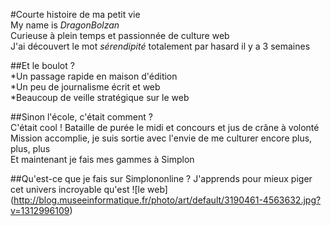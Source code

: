 #Courte histoire de ma petit vie  
My name is *DragonBolzan*  
Curieuse à plein temps et passionnée de culture web  
J'ai découvert le mot *sérendipité* totalement par hasard il y a 3 semaines  

##Et le boulot ?  
*Un passage rapide en maison d'édition   
*Un peu de journalisme écrit et web  
*Beaucoup de veille stratégique sur le web  

##Sinon l'école, c'était comment ?  
C'était cool ! Bataille de purée le midi et concours et jus de crâne à volonté  
Mission accomplie, je suis sortie avec l'envie de me culturer encore plus, plus, plus  
Et maintenant je fais mes gammes à Simplon  

##Qu'est-ce que je fais sur Simplononline ?
J'apprends pour mieux piger cet univers incroyable qu'est ![le web] (http://blog.museeinformatique.fr/photo/art/default/3190461-4563632.jpg?v=1312996109)  





